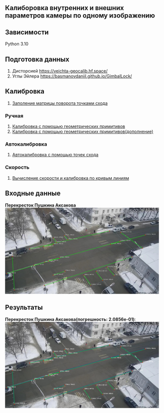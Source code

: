 Калиборовка внутренних и внешних параметров камеры по одному изображению
-----------------

## Зависимости

Python 3.10

## Подготовка данных

1. Дисторсией
   https://veichta-geocalib.hf.space/
2. Углы Эйлера
   https://basmanovdaniil.github.io/GimbalLock/

## Калибровка
1. [Заполение матрицы поворота точками схода](./materials/manual/Составление%20матрицы%20поворота%20из%20точек%20схода.pdf)
### Ручная
   1. [Калибровка с помощью геометрических примитивов](materials/manual/calibration_camera_using_geometric.pdf)
   2. [Калибровка с помощью геометрических примитивов(дополнение)](materials/manual/calibration_camera_using_geometric_v2.pdf)

### Автокалибровка 
   1. [Автокалибровка с помощью точек схода](materials/auto/Калибровка%20на%20основе%20точек%20схода.pdf)

### Скорость
   1. [Вычисление скорости и калибровка по кривым линиям](materials/speed/Скорость.pdf)
## Входные данные
__Перекресток Пушкина Аксакова__ 
![Результат](example/pushkin_aksakov/image/calibline_crossroads_not_dist.jpg)
## Результаты
__Перекресток Пушкина Аксакова(погрешность: 2.0856e-01)__: 
   ![Результат](example/pushkin_aksakov/image/calib_crossroads_not_dist.jpg)
   